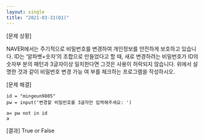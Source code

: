 ```yaml
---
layout: single
title: "2021-03-31(Q1)"
---
```


[문제 상황]

NAVER에서는 주기적으로 비밀번호를 변경하여 개인정보를 
안전하게 보호하고 있습니다. ID는 ‘알파벳+숫자’의 조합으로
만들었다고 할 때, 새로 변경하려는 비밀번호가 ID의 숫자부
분의 패턴과 3글자이상 일치한다면 그것은 사용이 허락되지
않습니다. 위에서 설명한 것과 같이 비밀번호 변경 가능 여
부를 체크하는 프로그램을 작성하시오.

[문제 해결] 
~~~
id = "mingeun9805"
pw = input('변경할 비밀번호를 3글자만 입력해주세요: ')

a= pw not in id
a
~~~

[결과]
True or False
